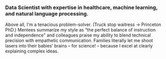 ### Data Scientist with expertise in healthcare, machine learning, and natural language processing.

Above all, I'm a tenacious problem-solver. (Truck stop waitress -> Princeton PhD.) Mentees summarize my style as “the perfect balance of instruction and independence" and colleagues praise my ability to blend technical precision with empathetic communication. Families literally let me shoot lasers into their babies’ brains – for science! – because I excel at clearly explaining complex ideas.
